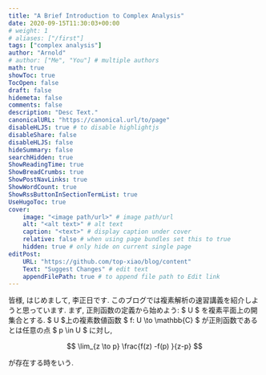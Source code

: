 ```yaml
---
title: "A Brief Introduction to Complex Analysis"
date: 2020-09-15T11:30:03+00:00
# weight: 1
# aliases: ["/first"]
tags: ["complex analysis"]
author: "Arnold"
# author: ["Me", "You"] # multiple authors
math: true
showToc: true
TocOpen: false
draft: false
hidemeta: false
comments: false
description: "Desc Text."
canonicalURL: "https://canonical.url/to/page"
disableHLJS: true # to disable highlightjs
disableShare: false
disableHLJS: false
hideSummary: false
searchHidden: true
ShowReadingTime: true
ShowBreadCrumbs: true
ShowPostNavLinks: true
ShowWordCount: true
ShowRssButtonInSectionTermList: true
UseHugoToc: true
cover:
    image: "<image path/url>" # image path/url
    alt: "<alt text>" # alt text
    caption: "<text>" # display caption under cover
    relative: false # when using page bundles set this to true
    hidden: true # only hide on current single page
editPost:
    URL: "https://github.com/top-xiao/blog/content"
    Text: "Suggest Changes" # edit text
    appendFilePath: true # to append file path to Edit link
---
```


皆様, はじめまして, 李正日です. このブログでは複素解析の速習講義を紹介しようと思っています. 
まず, 正則函数の定義から始めよう: 
$ U $ を複素平面上の開集合とする. $ U $上の複素数値函数 $ f: U \to \mathbb{C} $ が正則函数であるとは任意の点 $ p \in U $ に対し,

$$
\lim_{z \to p} \frac{f(z) -f(p) }{z-p}
$$

が存在する時をいう.





